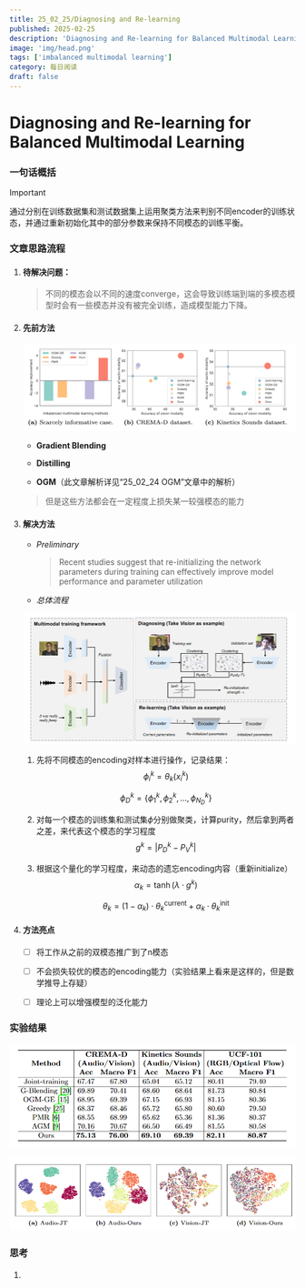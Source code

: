 ```yaml
---
title: 25_02_25/Diagnosing and Re-learning
published: 2025-02-25
description: 'Diagnosing and Re-learning for Balanced Multimodal Learning'
image: 'img/head.png'
tags: ['imbalanced multimodal learning']
category: 每日阅读
draft: false 
---
```


# Diagnosing and Re-learning for Balanced Multimodal Learning



### 一句话概括

> [!IMPORTANT]
>
> 通过分别在训练数据集和测试数据集上运用聚类方法来判别不同encoder的训练状态，并通过重新初始化其中的部分参数来保持不同模态的训练平衡。



### 文章思路流程

1. #### 待解决问题：

   > 不同的模态会以不同的速度converge，这会导致训练端到端的多模态模型时会有一些模态并没有被完全训练，造成模型能力下降。

2. #### 先前方法

   ![prev](./img/prev.png)

   - **Gradient Blending**

   - **Distilling**

   - **OGM**（此文章解析详见“25_02_24 OGM”文章中的解析）

   > 但是这些方法都会在一定程度上损失某一较强模态的能力

3. #### 解决方法

   - *Preliminary*

     > Recent studies suggest that re-initializing the network parameters during training can effectively improve model performance and parameter utilization

   - *总体流程*

   ![head](./img/head.png)

   1. 先将不同模态的encoding对样本进行操作，记录结果：
      $$
      \phi_i^k=\theta_k(x_i^k)
      $$

      $$
      \phi_D^k=\{\phi_1^k,\phi_2^k,\dots,\phi_{N_{D}}^k\}
      $$

      

   2. 对每一个模态的训练集和测试集${\phi}$分别做聚类，计算purity，然后拿到两者之差，来代表这个模态的学习程度
      $$
      g^k=|P_D^k-P_V^k|
      $$

   3. 根据这个量化的学习程度，来动态的遗忘encoding内容（重新initialize）
      $$
      \alpha_k = \tanh(\lambda \cdot g^k)
      $$

      $$
      \theta_k = (1 - \alpha_k) \cdot \theta_k^{\text{current}} + \alpha_k \cdot \theta_k^{\text{init}}
      $$

      

4. #### 方法亮点

   - [ ] 将工作从之前的双模态推广到了n模态

   - [ ] 不会损失较优的模态的encoding能力（实验结果上看来是这样的，但是数学推导上存疑）
   - [ ] 理论上可以增强模型的泛化能力



### 实验结果

![exp](./img/exp.png)

![exp](./img/exp1.png)

### 思考

1. #### 
